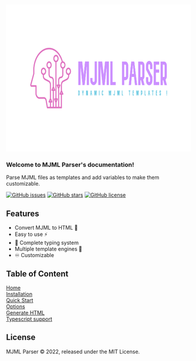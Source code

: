 <p align="center">
  <a href="https://github.com/wavychat/mjml-parser">
    <img src="https://raw.githubusercontent.com/wavychat/mjml-parser/main/assets/logo.svg" alt="MJML PARSER" height="400"/>
  </a>
</p>

### Welcome to MJML Parser's documentation!

Parse MJML files as templates and add variables to make them customizable.

[![GitHub issues](https://img.shields.io/github/issues/wavychat/mjml-parser)](https://github.com/wavychat/mjml-parser/issues)
[![GitHub stars](https://img.shields.io/github/stars/wavychat/mjml-parser)](https://github.com/wavychat/mjml-parser/stargazers)
[![GitHub license](https://img.shields.io/github/license/wavychat/mjml-parser)](https://github.com/wavychat/mjml-parser/blob/master/LICENSE)

## Features
- Convert MJML to HTML 💱
- Easy to use ⚡️
- 🤗 Complete typing system
- Multiple template engines 🤝
- ♾️ Customizable

## Table of Content

[Home](https://github.com/wavychat/mjml-parser/wiki)\
[Installation](https://github.com/wavychat/mjml-parser/wiki/1.-Installation)\
[Quick Start](https://github.com/wavychat/mjml-parser/wiki/2.-Quick-Start)\
[Options](https://github.com/wavychat/mjml-parser/wiki/3.-Options)\
[Generate HTML](https://github.com/wavychat/mjml-parser#generate-html)\
[Typescript support](https://github.com/wavychat/mjml-parser/wiki/4.-Typescript)


## License
MJML Parser © 2022, released under the MIT License.